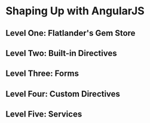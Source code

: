# Shaping Up with AngularJS

## Level One: Flatlander's Gem Store

## Level Two: Built-in Directives

## Level Three: Forms

## Level Four: Custom Directives

## Level Five: Services
